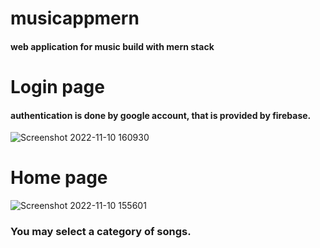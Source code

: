 # musicappmern

#### web application for music build with mern stack 


# Login page 

#### authentication is done by google account, that is provided by firebase.

![Screenshot 2022-11-10 160930](https://user-images.githubusercontent.com/92301230/201132104-2fa8f868-19ac-43a7-aac8-a146927de811.jpg)


# Home page 

![Screenshot 2022-11-10 155601](https://user-images.githubusercontent.com/92301230/201127247-79fb0f73-266c-4c4c-ad50-02cdb433ea1a.jpg)

### You may select a category of songs.
